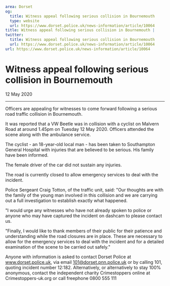 ```yaml
area: Dorset
og:
  title: Witness appeal following serious collision in Bournemouth
  type: website
  url: https://www.dorset.police.uk/news-information/article/10064
title: Witness appeal following serious collision in Bournemouth |
twitter:
  title: Witness appeal following serious collision in Bournemouth
  url: https://www.dorset.police.uk/news-information/article/10064
url: https://www.dorset.police.uk/news-information/article/10064
```

# Witness appeal following serious collision in Bournemouth

12 May 2020

* * *

Officers are appealing for witnesses to come forward following a serious road traffic collision in Bournemouth.

It was reported that a VW Beetle was in collision with a cyclist on Malvern Road at around 1.45pm on Tuesday 12 May 2020. Officers attended the scene along with the ambulance service.

The cyclist - an 18-year-old local man - has been taken to Southampton General Hospital with injuries that are believed to be serious. His family have been informed.

The female driver of the car did not sustain any injuries.

The road is currently closed to allow emergency services to deal with the incident.

Police Sergeant Craig Totton, of the traffic unit, said: "Our thoughts are with the family of the young man involved in this collision and we are carrying out a full investigation to establish exactly what happened.

"I would urge any witnesses who have not already spoken to police or anyone who may have captured the incident on dashcam to please contact us.

"Finally, I would like to thank members of their public for their patience and understanding while the road closures are in place. These are necessary to allow for the emergency services to deal with the incident and for a detailed examination of the scene to be carried out safely."

Anyone with information is asked to contact Dorset Police at www.dorset.police.uk, via email 101@dorset.pnn.police.uk or by calling 101, quoting incident number 12:182. Alternatively, or alternatively to stay 100% anonymous, contact the independent charity Crimestoppers online at Crimestoppers-uk.org or call freephone 0800 555 111
